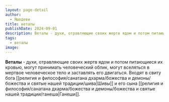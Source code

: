 ```yaml
---
layout: page-detail
author:
  - Яшодеви
title: веталы
publishDate: 2024-09-01
description: Веталы - духи, отравляющие своих жертв ядом и потом питающиеся их кровью, могут принимать человеческий облик, могут вселяться в мертвое человеческое тело и заставлять его двигаться. Входят в свиту бога Шивы и его сына Ганеши.
tags:
  - веталы
image:
---
```

**Веталы** - духи, отравляющие своих жертв ядом и потом питающиеся их кровью, могут принимать человеческий облик, могут вселяться в мертвое человеческое тело и заставлять его двигаться. Входят в свиту бога [[религия и философия/санатана дхарма/божества и демоны/божества и святые нашей традиции/шива|Шивы]] и его сына [[религия и философия/санатана дхарма/божества и демоны/божества и святые нашей традиции/ганеша|Ганеши]].

